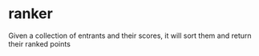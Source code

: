 ranker
======

Given a collection of entrants and their scores, it will sort them and return their ranked points
